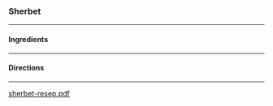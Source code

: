 ### Sherbet
---
#### Ingredients

---
#### Directions

---
[sherbet-resep.pdf](https://github.com/willatkova/recipes/files/3826722/sherbet-resep.pdf)
